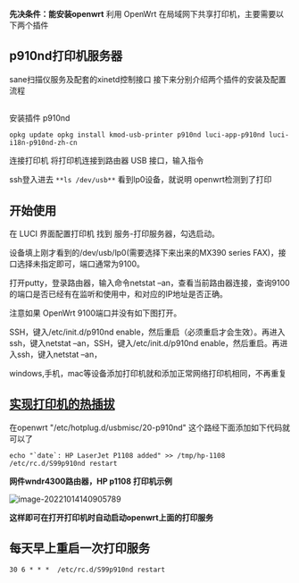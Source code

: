 **先决条件：能安装openwrt**
利用 OpenWrt 在局域网下共享打印机，主要需要以下两个插件

## p910nd打印机服务器

sane扫描仪服务及配套的xinetd控制接口
接下来分别介绍两个插件的安装及配置流程
## 
安装插件  p910nd

`opkg update opkg install kmod-usb-printer p910nd luci-app-p910nd luci-i18n-p910nd-zh-cn`

连接打印机
将打印机连接到路由器 USB 接口，输入指令

ssh登入进去
`**ls /dev/usb**`
看到lp0设备，就说明 openwrt检测到了打印



## 开始使用

在 LUCI 界面配置打印机
找到 服务-打印服务器，勾选启动。

设备填上刚才看到的/dev/usb/lp0(需要选择下来出来的MX390 series FAX)，接口选择未指定即可，端口通常为9100。

打开putty，登录路由器，输入命令netstat –an，查看当前路由器连接，查询9100的端口是否已经有在监听和使用中，和对应的IP地址是否正确。

注意如果 OpenWrt 9100端口并没有如下图打开。

SSH，键入/etc/init.d/p910nd enable，然后重启（必须重启才会生效）。再进入ssh，键入netstat –an，SSH，键入/etc/init.d/p910nd enable，然后重启。再进入ssh，键入netstat –an，

windows,手机，mac等设备添加打印机就和添加正常网络打印机相同，不再重复

## [实现打印机的热插拔](https://oldwiki.archive.openwrt.org/doc/howto/p910nd.server)
在openwrt   "/etc/hotplug.d/usbmisc/20-p910nd"  这个路经下面添加如下代码就可以了
```basic
echo "`date`: HP LaserJet P1108 added" >> /tmp/hp-1108
/etc/rc.d/S99p910nd restart
```

**网件wndr4300路由器，HP p1108 打印机示例**

![image-20221014140905789](https://img.zhoujie218.top/piggo/202210141413038.png)



**这样即可在打开打印机时自动启动openwrt上面的打印服务**

## 每天早上重启一次打印服务

```basic
30 6 * * *  /etc/rc.d/S99p910nd restart
```



